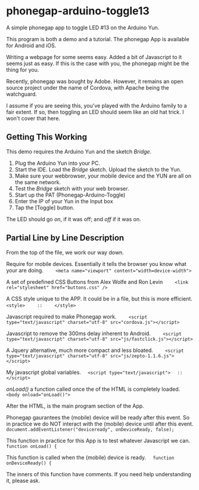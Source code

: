 # phonegap-arduino-toggle13
A simple phonegap app to toggle LED #13 on the Arduino Yun.

This program is both a demo and a tutorial. The phonegap App is available for Android and iOS.

Writing a webpage for some seems easy. Added a bit of Javascript to it seems just as easy. If this is the case with you, the phonegap might be the thing for you.

Recently, phonegap was bought by Adobe. However, it remains an open source project under the name of Cordova, with Apache being the watchguard.

I assume if you are seeing this, you've played with the Arduino family to a fair extent. If so, then toggling an LED should seem like an old hat trick. I won't cover that here.

## Getting This Working ##
This demo requires the Arduino Yun and the sketch *Bridge*. 

1. Plug the Arduino Yun into your PC.
2. Start the IDE. Load the *Bridge* sketch. Upload the sketch to the Yun.
3. Make sure your webbrowser, your mobile device and the YUN are all on the same network.
4. Test the *Bridge* sketch with your web browser.
5. Start up the PAT (Phonegap-Arduino-Toggle)
6. Enter the IP of your Yun in the Input box
7. Tap the [Toggle] button.

The LED should go *on*, if it was off; and *off* if it was on.


## Partial Line by Line Description ##

From the top of the file, we work our way down.

Require for mobile devices. Essentially it tells the browser you know what your are doing.
``    <meta name="viewport" content="width=device-width">``

A set of predefined CSS Buttons from Alex Wolfe and Ron Levin
``    <link rel="stylesheet" href="buttons.css" />``

A CSS style unique to the APP. It could be in a file, but this is more efficient.
``    <style>``
``    ::``
``    </style>``

Javascript required to make Phonegap work. 
``    <script type="text/javascript" charset="utf-8" src="cordova.js"></script>``

Javascript to remove the 300ms delay inherent to Android.
``    <script type="text/javascript" charset="utf-8" src="js/fastclick.js"></script>``

A Jquery alternative, much more compact and less bloated.
``    <script type="text/javascript" charset="utf-8" src="js/zepto-1.1.6.js"></script>``

My javascript global variables.
``	<script type="text/javascript">``
``  ::``
``	</script>``

*onLoad()* a function called once the <body> of the HTML is completely loaded.
``<body onload="onLoad()">``

After the HTML, is the main program section of the App.

Phonegap gaurantees the (mobile) device will be ready after this event.
So in practice we do NOT interact with the (mobile) device until after this event.
``	document.addEventListener("deviceready", onDeviceReady, false);``

This function in practice for this App is to test whatever Javascript we can.
``	function onLoad() {``

This function is called when the (mobile) device is ready.
``	function onDeviceReady() {``

The inners of this function have comments. If you need help understanding it, please ask.





